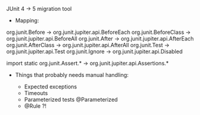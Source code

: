 JUnit 4 -> 5 migration tool


* Mapping:

org.junit.Before        -> org.junit.jupiter.api.BeforeEach
org.junit.BeforeClass   -> org.junit.jupiter.api.BeforeAll
org.junit.After         -> org.junit.jupiter.api.AfterEach
org.junit.AfterClass    -> org.junit.jupiter.api.AfterAll
org.junit.Test          -> org.junit.jupiter.api.Test
org.junit.Ignore        -> org.junit.jupiter.api.Disabled    

import static org.junit.Assert.* -> org.junit.jupiter.api.Assertions.* 


* Things that probably needs manual handling:

    * Expected exceptions
    * Timeouts
    * Parameterized tests @Parameterized
    * @Rule ?!


